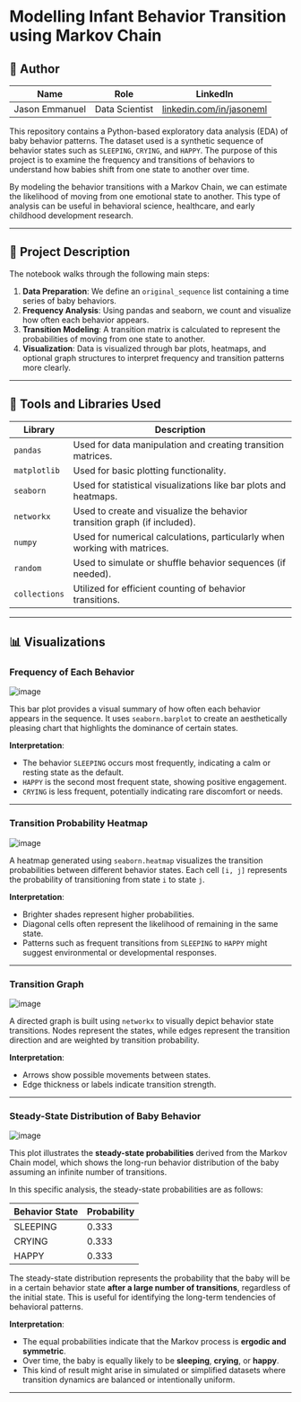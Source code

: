 # Modelling Infant Behavior Transition using Markov Chain 

## 👤 Author

| Name            | Role              | LinkedIn                                      |
|-----------------|-------------------|-----------------------------------------------|
| Jason Emmanuel  | Data Scientist | [linkedin.com/in/jasoneml](https://www.linkedin.com/in/jasoneml/) |

This repository contains a Python-based exploratory data analysis (EDA) of baby behavior patterns. The dataset used is a synthetic sequence of behavior states such as `SLEEPING`, `CRYING`, and `HAPPY`. The purpose of this project is to examine the frequency and transitions of behaviors to understand how babies shift from one state to another over time.

By modeling the behavior transitions with a Markov Chain, we can estimate the likelihood of moving from one emotional state to another. This type of analysis can be useful in behavioral science, healthcare, and early childhood development research.

---

## 📘 Project Description

The notebook walks through the following main steps:

1. **Data Preparation**: We define an `original_sequence` list containing a time series of baby behaviors.
2. **Frequency Analysis**: Using pandas and seaborn, we count and visualize how often each behavior appears.
3. **Transition Modeling**: A transition matrix is calculated to represent the probabilities of moving from one state to another.
4. **Visualization**: Data is visualized through bar plots, heatmaps, and optional graph structures to interpret frequency and transition patterns more clearly.

---

## 🧰 Tools and Libraries Used

| Library        | Description                                                                 |
|----------------|-----------------------------------------------------------------------------|
| `pandas`       | Used for data manipulation and creating transition matrices.                |
| `matplotlib`   | Used for basic plotting functionality.                                      |
| `seaborn`      | Used for statistical visualizations like bar plots and heatmaps.            |
| `networkx`     | Used to create and visualize the behavior transition graph (if included).   |
| `numpy`        | Used for numerical calculations, particularly when working with matrices.   |
| `random`       | Used to simulate or shuffle behavior sequences (if needed).                 |
| `collections`  | Utilized for efficient counting of behavior transitions.                    |

---

## 📊 Visualizations

### Frequency of Each Behavior

![image](https://github.com/user-attachments/assets/421e12bd-0761-4059-bd9e-a2cc32633b02)

This bar plot provides a visual summary of how often each behavior appears in the sequence. It uses `seaborn.barplot` to create an aesthetically pleasing chart that highlights the dominance of certain states.

**Interpretation**:
- The behavior `SLEEPING` occurs most frequently, indicating a calm or resting state as the default.
- `HAPPY` is the second most frequent state, showing positive engagement.
- `CRYING` is less frequent, potentially indicating rare discomfort or needs.

---

### Transition Probability Heatmap

![image](https://github.com/user-attachments/assets/3517154c-da46-4e52-99a4-f7bbf259454f)

A heatmap generated using `seaborn.heatmap` visualizes the transition probabilities between different behavior states. Each cell `[i, j]` represents the probability of transitioning from state `i` to state `j`.

**Interpretation**:
- Brighter shades represent higher probabilities.
- Diagonal cells often represent the likelihood of remaining in the same state.
- Patterns such as frequent transitions from `SLEEPING` to `HAPPY` might suggest environmental or developmental responses.
  
---

### Transition Graph

![image](https://github.com/user-attachments/assets/d5bba9b8-49d5-411b-8142-cb58c1ff989c)

A directed graph is built using `networkx` to visually depict behavior state transitions. Nodes represent the states, while edges represent the transition direction and are weighted by transition probability.

**Interpretation**:
- Arrows show possible movements between states.
- Edge thickness or labels indicate transition strength.

---

### Steady-State Distribution of Baby Behavior

![image](https://github.com/user-attachments/assets/1bcb4f34-d7c7-4407-ab01-a2f516d7834d)

This plot illustrates the **steady-state probabilities** derived from the Markov Chain model, which shows the long-run behavior distribution of the baby assuming an infinite number of transitions.

In this specific analysis, the steady-state probabilities are as follows:

| Behavior State | Probability |
|----------------|-------------|
| SLEEPING       | 0.333       |
| CRYING         | 0.333       |
| HAPPY          | 0.333       |

The steady-state distribution represents the probability that the baby will be in a certain behavior state **after a large number of transitions**, regardless of the initial state. This is useful for identifying the long-term tendencies of behavioral patterns.

**Interpretation**:
- The equal probabilities indicate that the Markov process is **ergodic and symmetric**.
- Over time, the baby is equally likely to be **sleeping**, **crying**, or **happy**.
- This kind of result might arise in simulated or simplified datasets where transition dynamics are balanced or intentionally uniform.

---
